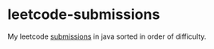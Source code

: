 # leetcode-submissions
My leetcode [submissions](https://leetcode.com/gargeesuresh/) in java sorted in order of difficulty.
